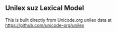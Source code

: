 Unilex suz Lexical Model
----------------------

This is built directly from Unicode.org unilex data at
https://github.com/unicode-org/unilex
